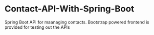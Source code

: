 # Contact-API-With-Spring-Boot


Spring Boot API for maanaging contacts. Bootstrap powered frontend is provided for testing out the APIs 
